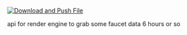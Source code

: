[![Download and Push File](https://github.com/katzworld/api-thing/actions/workflows/actions.yml/badge.svg)](https://github.com/katzworld/api-thing/actions/workflows/actions.yml)


api for render engine to grab some faucet data 6 hours or so  

